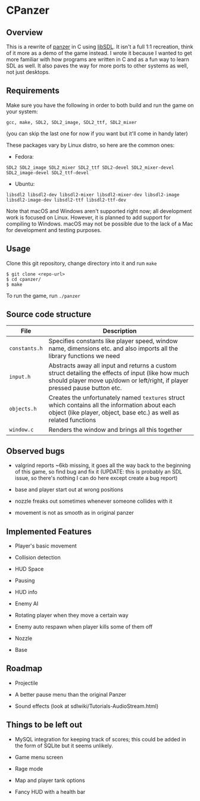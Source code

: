 # CPanzer

## Overview

This is a rewrite of [panzer](https://github.com/gotlougit/panzer) in C using [libSDL](https://www.libsdl.org/). It isn't a full 1:1 recreation, think of it more as a demo of the game instead. I wrote it because I wanted to get more familiar with how programs are written in C and as a fun way to learn SDL as well. It also paves the way for more ports to other systems as well, not just desktops.

## Requirements

Make sure you have the following in order to both build and run the game on your system:

```
gcc, make, SDL2, SDL2_image, SDL2_ttf, SDL2_mixer
```
(you can skip the last one for now if you want but it'll come in handy later)

These packages vary by Linux distro, so here are the common ones:

- Fedora:

```
SDL2 SDL2_image SDL2_mixer SDL2_ttf SDL2-devel SDL2_mixer-devel SDL2_image-devel SDL2_ttf-devel
```

- Ubuntu:

```
libsdl2 libsdl2-dev libsdl2-mixer libsdl2-mixer-dev libsdl2-image libsdl2-image-dev libsdl2-ttf libsdl2-ttf-dev
```

Note that macOS and Windows aren't supported right now; all development work is focused on Linux. However, it is planned to add support for compiling to Windows. macOS may not be possible due to the lack of a Mac for development and testing purposes.

## Usage

Clone this git repository, change directory into it and run ```make```

```
$ git clone <repo-url>
$ cd cpanzer/
$ make
```

To run the game, run ```./panzer```

## Source code structure

| File | Description |
|---|---|
| `constants.h` | Specifies constants like player speed, window name, dimensions etc. and also imports all the library functions we need |
| `input.h` | Abstracts away all input and returns a custom struct detailing the effects of input (like how much should player move up/down or left/right, if player pressed pause button etc. |
| `objects.h` | Creates the unfortunately named `textures` struct which contains all the information about each object (like player, object, base etc.) as well as related functions |
| `window.c` | Renders the window and brings all this together |

## Observed bugs

- valgrind reports ~6kb missing, it goes all the way back to the beginning of this game, so find bug and fix it (UPDATE: this is probably an SDL issue, so there's nothing I can do here except create a bug report)

- base and player start out at wrong positions

- nozzle freaks out sometimes whenever someone collides with it

- movement is not as smooth as in original panzer

## Implemented Features

- Player's basic movement

- Collision detection

- HUD Space

- Pausing

- HUD info

- Enemy AI

- Rotating player when they move a certain way

- Enemy auto respawn when player kills some of them off

- Nozzle 

- Base

## Roadmap

- Projectile

- A better pause menu than the original Panzer

- Sound effects (look at sdlwiki/Tutorials-AudioStream.html)

## Things to be left out

- MySQL integration for keeping track of scores; this could be added in the form of SQLite but it seems unlikely.

- Game menu screen

- Rage mode

- Map and player tank options

- Fancy HUD with a health bar
